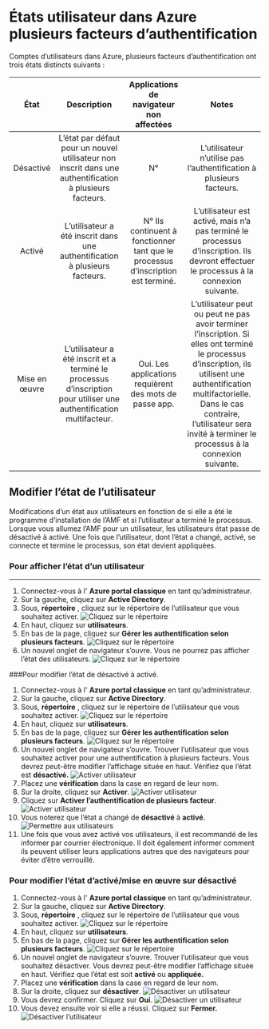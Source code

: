 <properties 
    pageTitle="États de Microsoft Azure plusieurs facteurs d’authentification utilisateur"
    description="Obtenir des informations sur les États utilisateur dans Azure AMF."
    services="multi-factor-authentication"
    documentationCenter=""
    authors="kgremban"
    manager="femila"
    editor="curtand"/>

<tags
    ms.service="multi-factor-authentication"
    ms.workload="identity"
    ms.tgt_pltfrm="na"
    ms.devlang="na"
    ms.topic="article"
    ms.date="08/04/2016"
    ms.author="kgremban"/>

# <a name="user-states-in-azure-multi-factor-authentication"></a>États utilisateur dans Azure plusieurs facteurs d’authentification

Comptes d’utilisateurs dans Azure, plusieurs facteurs d’authentification ont trois états distincts suivants :

État | Description |Applications de navigateur non affectées| Notes
:-------------: | :-------------: |:-------------: |:-------------: |
Désactivé | L’état par défaut pour un nouvel utilisateur non inscrit dans une authentification à plusieurs facteurs.|N°|L’utilisateur n’utilise pas l’authentification à plusieurs facteurs.
Activé |L’utilisateur a été inscrit dans une authentification à plusieurs facteurs.|N°  Ils continuent à fonctionner tant que le processus d’inscription est terminé.|L’utilisateur est activé, mais n’a pas terminé le processus d’inscription. Ils devront effectuer le processus à la connexion suivante.
Mise en œuvre|L’utilisateur a été inscrit et a terminé le processus d’inscription pour utiliser une authentification multifacteur.|Oui.  Les applications requièrent des mots de passe app. | L’utilisateur peut ou peut ne pas avoir terminer l’inscription. Si elles ont terminé le processus d’inscription, ils utilisent une authentification multifactorielle. Dans le cas contraire, l’utilisateur sera invité à terminer le processus à la connexion suivante.

## <a name="changing-a-user-state"></a>Modifier l’état de l’utilisateur
Modifications d’un état aux utilisateurs en fonction de si elle a été le programme d’installation de l’AMF et si l’utilisateur a terminé le processus.  Lorsque vous allumez l’AMF pour un utilisateur, les utilisateurs état passe de désactivé à activé.  Une fois que l’utilisateur, dont l’état a changé, activé, se connecte et termine le processus, son état devient appliquées.  

### <a name="to-view-a-users-state"></a>Pour afficher l’état d’un utilisateur
--------------------------------------------------------------------------------
1.  Connectez-vous à l' **Azure portal classique** en tant qu’administrateur.
2.  Sur la gauche, cliquez sur **Active Directory**.
3.  Sous, **répertoire** , cliquez sur le répertoire de l’utilisateur que vous souhaitez activer.
![Cliquez sur le répertoire](./media/multi-factor-authentication-get-started-cloud/directory1.png)
4.  En haut, cliquez sur **utilisateurs**.
5.  En bas de la page, cliquez sur **Gérer les authentification selon plusieurs facteurs**.
![Cliquez sur le répertoire](./media/multi-factor-authentication-get-started-cloud/manage1.png)
6.  Un nouvel onglet de navigateur s’ouvre.  Vous ne pourrez pas afficher l’état des utilisateurs.
![Cliquez sur le répertoire](./media/multi-factor-authentication-get-started-user-states/userstate1.png)

###<a name="to-change-the-state-from-disabled-to-enabled"></a>Pour modifier l’état de désactivé à activé.
1.  Connectez-vous à l' **Azure portal classique** en tant qu’administrateur.
2.  Sur la gauche, cliquez sur **Active Directory**.
3.  Sous, **répertoire** , cliquez sur le répertoire de l’utilisateur que vous souhaitez activer.
![Cliquez sur le répertoire](./media/multi-factor-authentication-get-started-cloud/directory1.png)
4.  En haut, cliquez sur **utilisateurs**.
5.  En bas de la page, cliquez sur **Gérer les authentification selon plusieurs facteurs**.
![Cliquez sur le répertoire](./media/multi-factor-authentication-get-started-cloud/manage1.png)
6.  Un nouvel onglet de navigateur s’ouvre.  Trouver l’utilisateur que vous souhaitez activer pour une authentification à plusieurs facteurs. Vous devrez peut-être modifier l’affichage située en haut. Vérifiez que l’état est **désactivé.** 
 ![Activer utilisateur](./media/multi-factor-authentication-get-started-cloud/enable1.png)
7.  Placez une **vérification** dans la case en regard de leur nom.
7.  Sur la droite, cliquez sur **Activer**.
![Activer utilisateur](./media/multi-factor-authentication-get-started-cloud/user1.png)
8.  Cliquez sur **Activer l’authentification de plusieurs facteur**.
![Activer utilisateur](./media/multi-factor-authentication-get-started-cloud/enable2.png)
9.  Vous noterez que l’état a changé de **désactivé** à **activé**.
![Permettre aux utilisateurs](./media/multi-factor-authentication-get-started-cloud/user.png)
10.  Une fois que vous avez activé vos utilisateurs, il est recommandé de les informer par courrier électronique.  Il doit également informer comment ils peuvent utiliser leurs applications autres que des navigateurs pour éviter d’être verrouillé.

### <a name="to-change-the-state-from-enabledenforced-to-disabled"></a>Pour modifier l’état d’activé/mise en œuvre sur désactivé
1.  Connectez-vous à l' **Azure portal classique** en tant qu’administrateur.
2.  Sur la gauche, cliquez sur **Active Directory**.
3.  Sous, **répertoire** , cliquez sur le répertoire de l’utilisateur que vous souhaitez activer.
![Cliquez sur le répertoire](./media/multi-factor-authentication-get-started-cloud/directory1.png)
4.  En haut, cliquez sur **utilisateurs**.
5.  En bas de la page, cliquez sur **Gérer les authentification selon plusieurs facteurs**.
![Cliquez sur le répertoire](./media/multi-factor-authentication-get-started-cloud/manage1.png)
6.  Un nouvel onglet de navigateur s’ouvre.  Trouver l’utilisateur que vous souhaitez désactiver. Vous devrez peut-être modifier l’affichage située en haut. Vérifiez que l’état est soit **activé** ou **appliquée.**
7.  Placez une **vérification** dans la case en regard de leur nom.
7.  Sur la droite, cliquez sur **désactiver**.
![Désactiver un utilisateur](./media/multi-factor-authentication-get-started-user-states/userstate2.png)
8.  Vous devrez confirmer.  Cliquez sur **Oui**.
![Désactiver un utilisateur](./media/multi-factor-authentication-get-started-user-states/userstate3.png)
9.  Vous devez ensuite voir si elle a réussi.  Cliquez sur **Fermer.** 
 ![Désactiver l’utilisateur](./media/multi-factor-authentication-get-started-user-states/userstate4.png)
